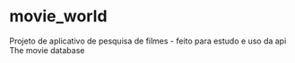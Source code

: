 # movie_world

Projeto de aplicativo de pesquisa de filmes - feito para estudo e uso da api The movie database
